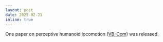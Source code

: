 ```yaml
---
layout: post
date: 2025-02-21
inline: true
---
```


One paper on perceptive humanoid locomotion ([VB-Com](https://renjunli99.github.io/vbcom.github.io/)) was released.